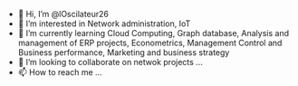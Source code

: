- 👋 Hi, I’m @lOscilateur26
- 👀 I’m interested in Network administration, IoT
- 🌱 I’m currently learning Cloud Computing, Graph database, Analysis and management of ERP projects, Econometrics, Management Control and Business performance, Marketing and business strategy
- 💞️ I’m looking to collaborate on netwok projects ...
- 📫 How to reach me ...

<!---
lOscilateur26/lOscilateur26 is a ✨ special ✨ repository because its `README.md` (this file) appears on your GitHub profile.
You can click the Preview link to take a look at your changes.
--->
